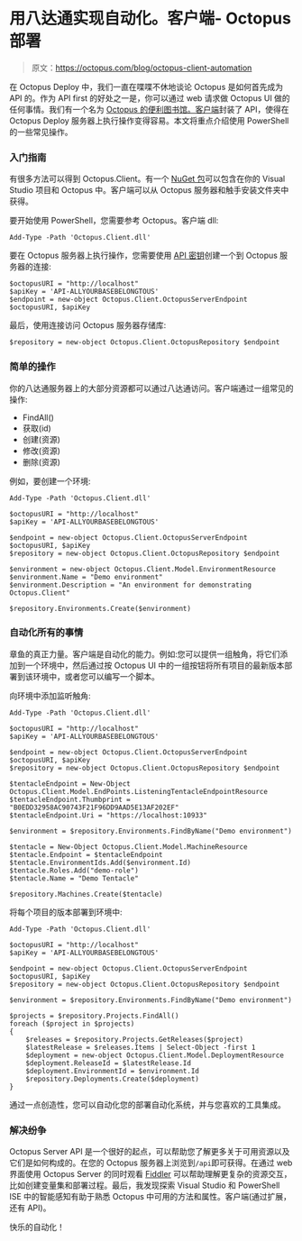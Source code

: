 # 用八达通实现自动化。客户端- Octopus 部署

> 原文：<https://octopus.com/blog/octopus-client-automation>

在 Octopus Deploy 中，我们一直在喋喋不休地谈论 Octopus 是如何首先成为 API 的。作为 API first 的好处之一是，你可以通过 web 请求做 Octopus UI 做的任何事情。我们有一个名为 [Octopus 的便利图书馆。客户端](http://docs.octopusdeploy.com/display/OD/Octopus.Client)封装了 API，使得在 Octopus Deploy 服务器上执行操作变得容易。本文将重点介绍使用 PowerShell 的一些常见操作。

### 入门指南

有很多方法可以得到 Octopus.Client。有一个 [NuGet 包](https://www.nuget.org/packages/Octopus.Client/)可以包含在你的 Visual Studio 项目和 Octopus 中。客户端可以从 Octopus 服务器和触手安装文件夹中获得。

要开始使用 PowerShell，您需要参考 Octopus。客户端 dll:

```
Add-Type -Path 'Octopus.Client.dll' 
```

要在 Octopus 服务器上执行操作，您需要使用 [API 密钥](http://docs.octopusdeploy.com/display/OD/How+to+create+an+API+key)创建一个到 Octopus 服务器的连接:

```
$octopusURI = "http://localhost"
$apiKey = 'API-ALLYOURBASEBELONGTOUS'
$endpoint = new-object Octopus.Client.OctopusServerEndpoint $octopusURI, $apiKey 
```

最后，使用连接访问 Octopus 服务器存储库:

```
$repository = new-object Octopus.Client.OctopusRepository $endpoint 
```

### 简单的操作

你的八达通服务器上的大部分资源都可以通过八达通访问。客户端通过一组常见的操作:

*   FindAll()
*   获取(id)
*   创建(资源)
*   修改(资源)
*   删除(资源)

例如，要创建一个环境:

```
Add-Type -Path 'Octopus.Client.dll'

$octopusURI = "http://localhost"
$apiKey = 'API-ALLYOURBASEBELONGTOUS'

$endpoint = new-object Octopus.Client.OctopusServerEndpoint $octopusURI, $apiKey 
$repository = new-object Octopus.Client.OctopusRepository $endpoint

$environment = new-object Octopus.Client.Model.EnvironmentResource
$environment.Name = "Demo environment"
$environment.Description = "An environment for demonstrating Octopus.Client"

$repository.Environments.Create($environment) 
```

### 自动化所有的事情

章鱼的真正力量。客户端是自动化的能力。例如:您可以提供一组触角，将它们添加到一个环境中，然后通过按 Octopus UI 中的一组按钮将所有项目的最新版本部署到该环境中，或者您可以编写一个脚本。

向环境中添加监听触角:

```
Add-Type -Path 'Octopus.Client.dll'

$octopusURI = "http://localhost"
$apiKey = 'API-ALLYOURBASEBELONGTOUS'

$endpoint = new-object Octopus.Client.OctopusServerEndpoint $octopusURI, $apiKey 
$repository = new-object Octopus.Client.OctopusRepository $endpoint

$tentacleEndpoint = New-Object Octopus.Client.Model.EndPoints.ListeningTentacleEndpointResource
$tentacleEndpoint.Thumbprint = "B0EDD32958AC90743F21F96DD9AAD5E13AF202EF"
$tentacleEndpoint.Uri = "https://localhost:10933"

$environment = $repository.Environments.FindByName("Demo environment")

$tentacle = New-Object Octopus.Client.Model.MachineResource
$tentacle.Endpoint = $tentacleEndpoint
$tentacle.EnvironmentIds.Add($environment.Id)
$tentacle.Roles.Add("demo-role")
$tentacle.Name = "Demo Tentacle"

$repository.Machines.Create($tentacle) 
```

将每个项目的版本部署到环境中:

```
Add-Type -Path 'Octopus.Client.dll'

$octopusURI = "http://localhost"
$apiKey = 'API-ALLYOURBASEBELONGTOUS'

$endpoint = new-object Octopus.Client.OctopusServerEndpoint $octopusURI, $apiKey 
$repository = new-object Octopus.Client.OctopusRepository $endpoint

$environment = $repository.Environments.FindByName("Demo environment")

$projects = $repository.Projects.FindAll()
foreach ($project in $projects)
{
    $releases = $repository.Projects.GetReleases($project)
    $latestRelease = $releases.Items | Select-Object -first 1
    $deployment = new-object Octopus.Client.Model.DeploymentResource
    $deployment.ReleaseId = $latestRelease.Id
    $deployment.EnvironmentId = $environment.Id
    $repository.Deployments.Create($deployment)
} 
```

通过一点创造性，您可以自动化您的部署自动化系统，并与您喜欢的工具集成。

### 解决纷争

Octopus Server API 是一个很好的起点，可以帮助您了解更多关于可用资源以及它们是如何构成的。在您的 Octopus 服务器上浏览到`/api`即可获得。在通过 web 界面使用 Octopus Server 的同时观看 [Fiddler](http://www.telerik.com/fiddler) 可以帮助理解更复杂的资源交互，比如创建变量集和部署过程。最后，我发现探索 Visual Studio 和 PowerShell ISE 中的智能感知有助于熟悉 Octopus 中可用的方法和属性。客户端(通过扩展，还有 API)。

快乐的自动化！